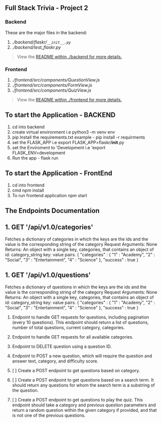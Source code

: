 ## Full Stack Trivia - Project 2 

### Backend
These are the major files in the backend:
1. *./backend/flaskr/`__init__.py`*
2. *./backend/test_flaskr.py*
>View the [README within ./backend for more details.](./frontend/README.md)

### Frontend
1. *./frontend/src/components/QuestionView.js*
2. *./frontend/src/components/FormView.js*
3. *./frontend/src/components/QuizView.js*
>View the [README within ./frontend for more details.](./frontend/README.md)

##  To start the Application - BACKEND
1. cd into backend
2. create virtual environment i.e python3 -m venv env
3. pip Install the requirements.txt example -  pip install -r requirments
4. set the FLASK_APP i.e export FLASK_APP=flaskr/__init__.py
5. set the Enviroment to 'Development i.e 'export FLASK_ENV=development
6. Run the app - flask run

##  To start the Application - FrontEnd
1. cd into frontend
2. cmd npm install
3. To run frontend application npm start


## The Endpoints Documentation

## 1. GET '/api/v1.0/categories'

Fetches a dictionary of categories in which the keys are the ids and the value is the corresponding string of the category
Request Arguments: None
Returns: An object with a single key, categories, that contains an object of id: category_string key: value pairs.
{
   "categories" : {
      "1" : "Academy",
      "2" : "Social",
      "3" : "Entertainment",
      "4" : "Science"
   },
   "success" : true
}
## 1. GET '/api/v1.0/questions'

Fetches a dictionary of questions in which the keys are the ids and the value is the corresponding string of the category
Request Arguments: None
Returns: An object with a single key, categories, that contains an object of id: category_string key: value pairs.
{
   "categories" : {
      "1" : "Academy",
      "2" : "Social",
      "3" : "Entertainment",
      "4" : "Science"
   },
   "success" : true
}



1. Endpoint to handle GET requests for questions, including pagination (every 10 questions). This endpoint should return a list of questions, number of total questions, current category, categories.

2. Endpoint to handle GET requests for all available categories.

3. Endpoint to DELETE question using a question ID.

4. Endpoint to POST a new question, which will require the question and answer text, category, and difficulty score.

5. [ ] Create a POST endpoint to get questions based on category.

6. [ ] Create a POST endpoint to get questions based on a search term. It should return any questions for whom the search term is a substring of the question.

7. [ ] Create a POST endpoint to get questions to play the quiz. This endpoint should take a category and previous question parameters and return a random question within the given category if provided, and that is not one of the previous questions.
